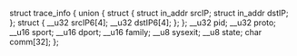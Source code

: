 
struct trace_info {
    union {
        struct {
            struct in_addr srcIP;
            struct in_addr dstIP;
        };
        struct {
            __u32 srcIP6[4];
            __u32 dstIP6[4];
        };
    };
    __u32 pid;
    __u32 proto;
    __u16 sport;
    __u16 dport;
    __u16 family;
    __u8 sysexit;
    __u8 state;
    char comm[32];
};

